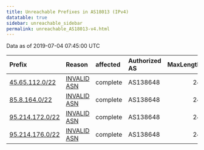 ```yaml
---
title: Unreachable Prefixes in AS18013 (IPv4)
datatable: true
sidebar: unreachable_sidebar
permalink: unreachable_AS18013-v4.html
---
```


Data as of 2019-07-04 07:45:00 UTC


<div class="datatable-begin"></div>

| Prefix                                                   | Reason                                                                                                 | affected   | Authorized AS   |   MaxLength | Anchor                                         |   unreachable /24s |
|:---------------------------------------------------------|:-------------------------------------------------------------------------------------------------------|:-----------|:----------------|------------:|:-----------------------------------------------|-------------------:|
| [45.65.112.0/22](https://stat.ripe.net/45.65.112.0/22)   | [INVALID ASN](https://rpki-validator.ripe.net/announcement-preview?asn=AS18013&prefix=45.65.112.0/22)  | complete   | AS138648        |          24 | [RIPE](unreachable_RIPE_NCC_RPKI_Root-v4.html) |                  4 |
| [85.8.164.0/22](https://stat.ripe.net/85.8.164.0/22)     | [INVALID ASN](https://rpki-validator.ripe.net/announcement-preview?asn=AS18013&prefix=85.8.164.0/22)   | complete   | AS138648        |          24 | [RIPE](unreachable_RIPE_NCC_RPKI_Root-v4.html) |                  4 |
| [95.214.172.0/22](https://stat.ripe.net/95.214.172.0/22) | [INVALID ASN](https://rpki-validator.ripe.net/announcement-preview?asn=AS18013&prefix=95.214.172.0/22) | complete   | AS138648        |          24 | [RIPE](unreachable_RIPE_NCC_RPKI_Root-v4.html) |                  4 |
| [95.214.176.0/22](https://stat.ripe.net/95.214.176.0/22) | [INVALID ASN](https://rpki-validator.ripe.net/announcement-preview?asn=AS18013&prefix=95.214.176.0/22) | complete   | AS138648        |          24 | [RIPE](unreachable_RIPE_NCC_RPKI_Root-v4.html) |                  4 |

<div class="datatable-end"></div>